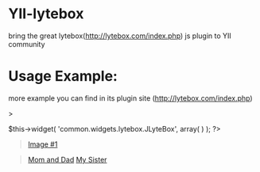 YII-lytebox
===========

bring the great lytebox(http://lytebox.com/index.php) js plugin to YII community


Usage Example:
===========

more example you can find in its plugin site  (http://lytebox.com/index.php)

  <prev>
><?php


>$this->widget(
>    'common.widgets.lytebox.JLyteBox',
>    array( )
>);
>?>

><a href="http://www.zjol.com.cn/pic/0/02/07/71/2077119_039197.jpg" class="lytebox" data-title="My Title">Image #1</a>

 >  <div>
><a href="http://a1.att.hudong.com/05/15/300000876508131892158813910_950.jpg" class="lytebox"
 >  data-lyte-options="group:vacation" data-title="Mom and Dad">Mom and Dad</a>
><a href="http://image.xinmin.cn/2011/07/08/20110708091910710322.jpg" class="lytebox"
 >  data-lyte-options="group:vacation" data-title="My Sister">My Sister</a>
>   </div>

> </prev>